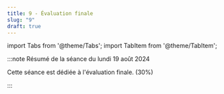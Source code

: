 ```yaml
---
title: 9 - Évaluation finale
slug: "9"
draft: true
---
```


import Tabs from '@theme/Tabs';
import TabItem from '@theme/TabItem';

:::note Résumé de la séance du lundi 19 août 2024

<Tabs>

<TabItem value="deroulement" label="👨‍🏫 Déroulement du cours">

Cette séance est dédiée à l'évaluation finale. (30%)

</TabItem>

</Tabs>

:::